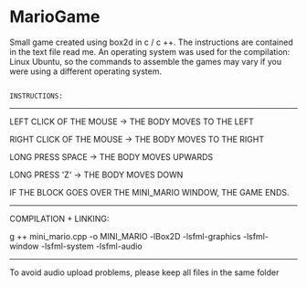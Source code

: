 # MarioGame
Small game created using box2d in c / c ++. The instructions are contained in the text file read me. An operating system was used for the compilation: Linux Ubuntu, so the commands to assemble the games may vary if you were using a different operating system.



                                                                  INSTRUCTIONS:

************************************************** *******


LEFT CLICK OF THE MOUSE -> THE BODY MOVES TO THE LEFT

RIGHT CLICK OF THE MOUSE -> THE BODY MOVES TO THE RIGHT

LONG PRESS SPACE -> THE BODY MOVES UPWARDS

LONG PRESS 'Z' -> THE BODY MOVES DOWN


IF THE BLOCK GOES OVER THE MINI_MARIO WINDOW, THE GAME ENDS.


************************************************** ***************************


COMPILATION + LINKING:


g ++ mini_mario.cpp -o MINI_MARIO -lBox2D -lsfml-graphics -lsfml-window -lsfml-system -lsfml-audio


************************************************** **************************


To avoid audio upload problems, please keep all files in the same folder
